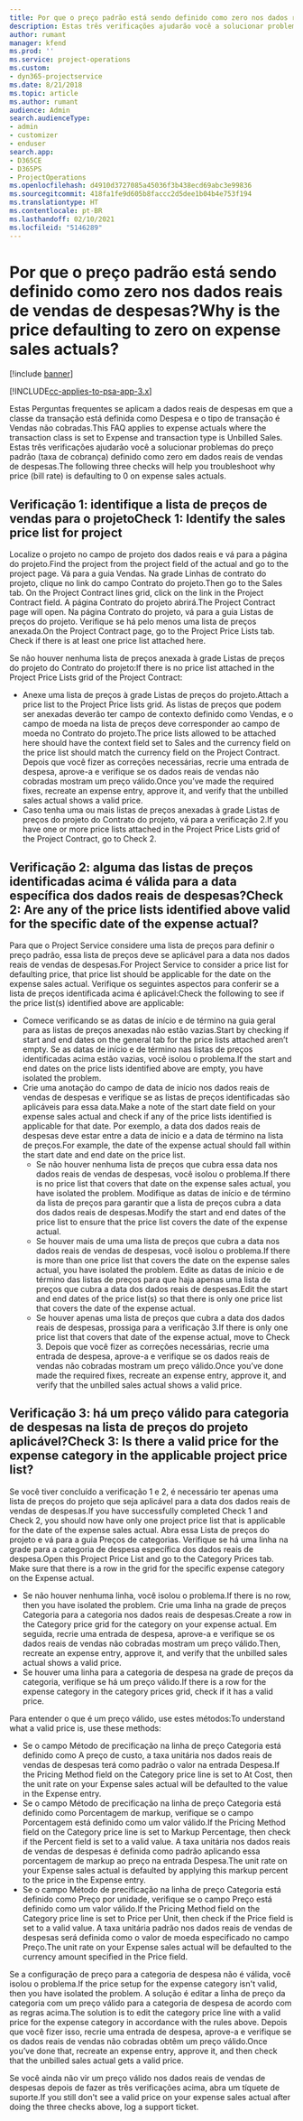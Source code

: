 ```yaml
---
title: Por que o preço padrão está sendo definido como zero nos dados reais de vendas de despesas?
description: Estas três verificações ajudarão você a solucionar problemas do preço padrão definido como zero nos dados reais de vendas de despesas.
author: rumant
manager: kfend
ms.prod: ''
ms.service: project-operations
ms.custom:
- dyn365-projectservice
ms.date: 8/21/2018
ms.topic: article
ms.author: rumant
audience: Admin
search.audienceType:
- admin
- customizer
- enduser
search.app:
- D365CE
- D365PS
- ProjectOperations
ms.openlocfilehash: d4910d3727085a45036f3b438ecd69abc3e99836
ms.sourcegitcommit: 418fa1fe9d605b8faccc2d5dee1b04b4e753f194
ms.translationtype: HT
ms.contentlocale: pt-BR
ms.lasthandoff: 02/10/2021
ms.locfileid: "5146289"
---
```

# <a name="why-is-the-price-defaulting-to-zero-on-expense-sales-actuals"></a><span data-ttu-id="1af43-103">Por que o preço padrão está sendo definido como zero nos dados reais de vendas de despesas?</span><span class="sxs-lookup"><span data-stu-id="1af43-103">Why is the price defaulting to zero on expense sales actuals?</span></span>

[!include [banner](../includes/psa-now-project-operations.md)]

[!INCLUDE[cc-applies-to-psa-app-3.x](../includes/cc-applies-to-psa-app-3x.md)]

<span data-ttu-id="1af43-104">Estas Perguntas frequentes se aplicam a dados reais de despesas em que a classe da transação está definida como Despesa e o tipo de transação é Vendas não cobradas.</span><span class="sxs-lookup"><span data-stu-id="1af43-104">This FAQ applies to expense actuals where the transaction class is set to Expense and transaction type is Unbilled Sales.</span></span> <span data-ttu-id="1af43-105">Estas três verificações ajudarão você a solucionar problemas do preço padrão (taxa de cobrança) definido como zero em dados reais de vendas de despesas.</span><span class="sxs-lookup"><span data-stu-id="1af43-105">The following three checks will help you troubleshoot why price (bill rate) is defaulting to 0 on expense sales actuals.</span></span>

## <a name="check-1-identify-the-sales-price-list-for-project"></a><span data-ttu-id="1af43-106">Verificação 1: identifique a lista de preços de vendas para o projeto</span><span class="sxs-lookup"><span data-stu-id="1af43-106">Check 1: Identify the sales price list for project</span></span>

<span data-ttu-id="1af43-107">Localize o projeto no campo de projeto dos dados reais e vá para a página do projeto.</span><span class="sxs-lookup"><span data-stu-id="1af43-107">Find the project from the project field of the actual and go to the project page.</span></span> <span data-ttu-id="1af43-108">Vá para a guia Vendas. Na grade Linhas de contrato do projeto, clique no link do campo Contrato do projeto.</span><span class="sxs-lookup"><span data-stu-id="1af43-108">Then go to the Sales tab. On the Project Contract lines grid, click on the link in the Project Contract field.</span></span> <span data-ttu-id="1af43-109">A página Contrato do projeto abrirá.</span><span class="sxs-lookup"><span data-stu-id="1af43-109">The Project Contract page will open.</span></span> <span data-ttu-id="1af43-110">Na página Contrato do projeto, vá para a guia Listas de preços do projeto. Verifique se há pelo menos uma lista de preços anexada.</span><span class="sxs-lookup"><span data-stu-id="1af43-110">On the Project Contract page, go to the Project Price Lists tab. Check if there is at least one price list attached here.</span></span>

<span data-ttu-id="1af43-111">Se não houver nenhuma lista de preços anexada à grade Listas de preços do projeto do Contrato do projeto:</span><span class="sxs-lookup"><span data-stu-id="1af43-111">If there is no price list attached in the Project Price Lists grid of the Project Contract:</span></span>

- <span data-ttu-id="1af43-112">Anexe uma lista de preços à grade Listas de preços do projeto.</span><span class="sxs-lookup"><span data-stu-id="1af43-112">Attach a price list to the Project Price lists grid.</span></span> <span data-ttu-id="1af43-113">As listas de preços que podem ser anexadas deverão ter campo de contexto definido como Vendas, e o campo de moeda na lista de preços deve corresponder ao campo de moeda no Contrato do projeto.</span><span class="sxs-lookup"><span data-stu-id="1af43-113">The price lists allowed to be attached here should have the context field set to Sales and the currency field on the price list should match the currency field on the Project Contract.</span></span> <span data-ttu-id="1af43-114">Depois que você fizer as correções necessárias, recrie uma entrada de despesa, aprove-a e verifique se os dados reais de vendas não cobradas mostram um preço válido.</span><span class="sxs-lookup"><span data-stu-id="1af43-114">Once you’ve made the required fixes, recreate an expense entry, approve it, and verify that the unbilled sales actual shows a valid price.</span></span>
- <span data-ttu-id="1af43-115">Caso tenha uma ou mais listas de preços anexadas à grade Listas de preços do projeto do Contrato do projeto, vá para a verificação 2.</span><span class="sxs-lookup"><span data-stu-id="1af43-115">If you have one or more price lists attached in the Project Price Lists grid of the Project Contract, go to Check 2.</span></span>

## <a name="check-2-are-any-of-the-price-lists-identified-above-valid-for-the-specific-date-of-the-expense-actual"></a><span data-ttu-id="1af43-116">Verificação 2: alguma das listas de preços identificadas acima é válida para a data específica dos dados reais de despesas?</span><span class="sxs-lookup"><span data-stu-id="1af43-116">Check 2: Are any of the price lists identified above valid for the specific date of the expense actual?</span></span>

<span data-ttu-id="1af43-117">Para que o Project Service considere uma lista de preços para definir o preço padrão, essa lista de preços deve se aplicável para a data nos dados reais de vendas de despesas.</span><span class="sxs-lookup"><span data-stu-id="1af43-117">For Project Service to consider a price list for defaulting price, that price list should be applicable for the date on the expense sales actual.</span></span> <span data-ttu-id="1af43-118">Verifique os seguintes aspectos para conferir se a lista de preços identificada acima é aplicável:</span><span class="sxs-lookup"><span data-stu-id="1af43-118">Check the following to see if the price list(s) identified above are applicable:</span></span>

- <span data-ttu-id="1af43-119">Comece verificando se as datas de início e de término na guia geral para as listas de preços anexadas não estão vazias.</span><span class="sxs-lookup"><span data-stu-id="1af43-119">Start by checking if start and end dates on the general tab for the price lists attached aren’t empty.</span></span> <span data-ttu-id="1af43-120">Se as datas de início e de término nas listas de preços identificadas acima estão vazias, você isolou o problema.</span><span class="sxs-lookup"><span data-stu-id="1af43-120">If the start and end dates on the price lists identified above are empty, you have isolated the problem.</span></span> 
- <span data-ttu-id="1af43-121">Crie uma anotação do campo de data de início nos dados reais de vendas de despesas e verifique se as listas de preços identificadas são aplicáveis para essa data.</span><span class="sxs-lookup"><span data-stu-id="1af43-121">Make a note of the start date field on your expense sales actual and check if any of the price lists identified is applicable for that date.</span></span> <span data-ttu-id="1af43-122">Por exemplo, a data dos dados reais de despesas deve estar entre a data de início e a data de término na lista de preços.</span><span class="sxs-lookup"><span data-stu-id="1af43-122">For example, the date of the expense actual should fall within the start date and end date on the price list.</span></span> 
    - <span data-ttu-id="1af43-123">Se não houver nenhuma lista de preços que cubra essa data nos dados reais de vendas de despesas, você isolou o problema.</span><span class="sxs-lookup"><span data-stu-id="1af43-123">If there is no price list that covers that date on the expense sales actual, you have isolated the problem.</span></span> <span data-ttu-id="1af43-124">Modifique as datas de início e de término da lista de preços para garantir que a lista de preços cubra a data dos dados reais de despesas.</span><span class="sxs-lookup"><span data-stu-id="1af43-124">Modify the start and end dates of the price list to ensure that the price list covers the date of the expense actual.</span></span> 
    - <span data-ttu-id="1af43-125">Se houver mais de uma uma lista de preços que cubra a data nos dados reais de vendas de despesas, você isolou o problema.</span><span class="sxs-lookup"><span data-stu-id="1af43-125">If there is more than one price list that covers the date on the expense sales actual, you have isolated the problem.</span></span> <span data-ttu-id="1af43-126">Edite as datas de início e de término das listas de preços para que haja apenas uma lista de preços que cubra a data dos dados reais de despesas.</span><span class="sxs-lookup"><span data-stu-id="1af43-126">Edit the start and end dates of the price list(s) so that there is only one price list that covers the date of the expense actual.</span></span> 
    - <span data-ttu-id="1af43-127">Se houver apenas uma lista de preços que cubra a data dos dados reais de despesas, prossiga para a verificação 3.</span><span class="sxs-lookup"><span data-stu-id="1af43-127">If there is only one price list that covers that date of the expense actual, move to Check 3.</span></span>
<span data-ttu-id="1af43-128">Depois que você fizer as correções necessárias, recrie uma entrada de despesa, aprove-a e verifique se os dados reais de vendas não cobradas mostram um preço válido.</span><span class="sxs-lookup"><span data-stu-id="1af43-128">Once you’ve done made the required fixes, recreate an expense entry, approve it, and verify that the unbilled sales actual shows a valid price.</span></span>

## <a name="check-3-is-there-a-valid-price-for-the-expense-category-in-the-applicable-project-price-list"></a><span data-ttu-id="1af43-129">Verificação 3: há um preço válido para categoria de despesas na lista de preços do projeto aplicável?</span><span class="sxs-lookup"><span data-stu-id="1af43-129">Check 3: Is there a valid price for the expense category in the applicable project price list?</span></span> 

<span data-ttu-id="1af43-130">Se você tiver concluído a verificação 1 e 2, é necessário ter apenas uma lista de preços do projeto que seja aplicável para a data dos dados reais de vendas de despesas.</span><span class="sxs-lookup"><span data-stu-id="1af43-130">If you have successfully completed Check 1 and Check 2, you should now have only one project price list that is applicable for the date of the expense sales actual.</span></span> <span data-ttu-id="1af43-131">Abra essa Lista de preços do projeto e vá para a guia Preços de categorias. Verifique se há uma linha na grade para a categoria de despesa específica dos dados reais de despesa.</span><span class="sxs-lookup"><span data-stu-id="1af43-131">Open this Project Price List and go to the Category Prices tab. Make sure that there is a row in the grid for the specific expense category on the Expense actual.</span></span>
 
- <span data-ttu-id="1af43-132">Se não houver nenhuma linha, você isolou o problema.</span><span class="sxs-lookup"><span data-stu-id="1af43-132">If there is no row, then you have isolated the problem.</span></span> <span data-ttu-id="1af43-133">Crie uma linha na grade de preços Categoria para a categoria nos dados reais de despesas.</span><span class="sxs-lookup"><span data-stu-id="1af43-133">Create a row in the Category price grid for the category on your expense actual.</span></span> <span data-ttu-id="1af43-134">Em seguida, recrie uma entrada de despesa, aprove-a e verifique se os dados reais de vendas não cobradas mostram um preço válido.</span><span class="sxs-lookup"><span data-stu-id="1af43-134">Then, recreate an expense entry, approve it, and verify that the unbilled sales actual shows a valid price.</span></span> 
- <span data-ttu-id="1af43-135">Se houver uma linha para a categoria de despesa na grade de preços da categoria, verifique se há um preço válido.</span><span class="sxs-lookup"><span data-stu-id="1af43-135">If there is a row for the expense category in the category prices grid, check if it has a valid price.</span></span>

<span data-ttu-id="1af43-136">Para entender o que é um preço válido, use estes métodos:</span><span class="sxs-lookup"><span data-stu-id="1af43-136">To understand what a valid price is, use these methods:</span></span>

- <span data-ttu-id="1af43-137">Se o campo Método de precificação na linha de preço Categoria está definido como A preço de custo, a taxa unitária nos dados reais de vendas de despesas terá como padrão o valor na entrada Despesa.</span><span class="sxs-lookup"><span data-stu-id="1af43-137">If the Pricing Method field on the Category price line is set to At Cost, then the unit rate on your Expense sales actual will be defaulted to the value in the Expense entry.</span></span>
- <span data-ttu-id="1af43-138">Se o campo Método de precificação na linha de preço Categoria está definido como Porcentagem de markup, verifique se o campo Porcentagem está definido como um valor válido.</span><span class="sxs-lookup"><span data-stu-id="1af43-138">If the Pricing Method field on the Category price line is set to Markup Percentage, then check if the Percent field is set to a valid value.</span></span> <span data-ttu-id="1af43-139">A taxa unitária nos dados reais de vendas de despesas é definida como padrão aplicando essa porcentagem de markup ao preço na entrada Despesa.</span><span class="sxs-lookup"><span data-stu-id="1af43-139">The unit rate on your Expense sales actual is defaulted by applying this markup percent to the price in the Expense entry.</span></span>
- <span data-ttu-id="1af43-140">Se o campo Método de precificação na linha de preço Categoria está definido como Preço por unidade, verifique se o campo Preço está definido como um valor válido.</span><span class="sxs-lookup"><span data-stu-id="1af43-140">If the Pricing Method field on the Category price line is set to Price per Unit, then check if the Price field is set to a valid value.</span></span> <span data-ttu-id="1af43-141">A taxa unitária padrão nos dados reais de vendas de despesas será definida como o valor de moeda especificado no campo Preço.</span><span class="sxs-lookup"><span data-stu-id="1af43-141">The unit rate on your Expense sales actual will be defaulted to the currency amount specified in the Price field.</span></span>

<span data-ttu-id="1af43-142">Se a configuração de preço para a categoria de despesa não é válida, você isolou o problema.</span><span class="sxs-lookup"><span data-stu-id="1af43-142">If the price setup for the expense category isn't valid, then you have isolated the problem.</span></span> <span data-ttu-id="1af43-143">A solução é editar a linha de preço da categoria com um preço válido para a categoria de despesa de acordo com as regras acima.</span><span class="sxs-lookup"><span data-stu-id="1af43-143">The solution is to edit the category price line with a valid price for the expense category in accordance with the rules above.</span></span> <span data-ttu-id="1af43-144">Depois que você fizer isso, recrie uma entrada de despesa, aprove-a e verifique se os dados reais de vendas não cobradas obtêm um preço válido.</span><span class="sxs-lookup"><span data-stu-id="1af43-144">Once you’ve done that, recreate an expense entry, approve it, and then check that the unbilled sales actual gets a valid price.</span></span>

<span data-ttu-id="1af43-145">Se você ainda não vir um preço válido nos dados reais de vendas de despesas depois de fazer as três verificações acima, abra um tíquete de suporte.</span><span class="sxs-lookup"><span data-stu-id="1af43-145">If you still don't see a valid price on your expense sales actual after doing the three checks above, log a support ticket.</span></span>


